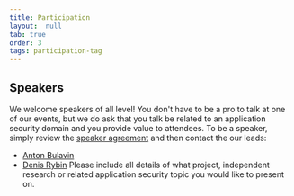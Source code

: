 ```yaml
---
title: Participation
layout:  null
tab: true
order: 3
tags: participation-tag
---
```


## Speakers

We welcome speakers of all level\! You don't have to be a pro to talk at
one of our events, but we do ask that you talk be related to an
application security domain and you provide value to attendees. To be a
speaker, simply review the [speaker agreement](/www-policy/legal/speaker-agreement.html) and then contact the our leads:
* [Anton Bulavin](mailto:anton.bulavin@owasp.org)
* [Denis Rybin](mailto:denis.rybin@owasp.org)
Please include all details of what project, independent research or related application security topic you would like to present on.